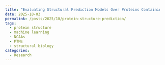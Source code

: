 ```yaml
---
title: "Evaluating Structural Prediction Models Over Proteins Containing NCAAs and PTMs"
date: 2025-10-03
permalink: /posts/2025/10/protein-structure-prediction/
tags:
  - protein structure
  - machine learning
  - NCAAs
  - PTMs
  - structural biology
categories:
  - Research
---
```




